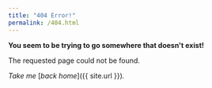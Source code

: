 ```yaml
---
title: "404 Error!"
permalink: /404.html
---
```


**You seem to be trying to go somewhere that doesn't exist!**

The requested page could not be found.

*Take me* [*back home*]({{ site.url }})*.*
